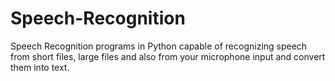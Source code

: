 # Speech-Recognition
Speech Recognition programs in Python capable of recognizing speech from short files, large files and also from your microphone input and convert them into text.

